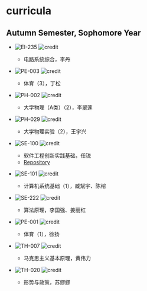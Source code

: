 # curricula

## Autumn Semester, Sophomore Year

* ![EI-235](https://img.shields.io/badge/EI-235-brightgreen.svg?style=flat-square)
![credit](https://img.shields.io/badge/credit-3.0-brightgreen.svg?style=flat-square)
  * 电路系统综合，李丹
  
* ![PE-003](https://img.shields.io/badge/PE-003-green.svg?style=flat-square)
![credit](https://img.shields.io/badge/credit-1.0-green.svg?style=flat-square)
  * 体育（3），丁松
  
* ![PH-002](https://img.shields.io/badge/PH-002-yellowgreen.svg?style=flat-square)
![credit](https://img.shields.io/badge/credit-4.0-yellowgreen.svg?style=flat-square)
  * 大学物理（A类）（2），李翠莲
 
* ![PH-029](https://img.shields.io/badge/PH-029-yellow.svg?style=flat-square)
![credit](https://img.shields.io/badge/credit-1.0-yellow.svg?style=flat-square)
  * 大学物理实验（2），王宇兴
 
* ![SE-100](https://img.shields.io/badge/SE-100-orange.svg?style=flat-square)
![credit](https://img.shields.io/badge/credit-2.0-orange.svg?style=flat-square)
  * 软件工程创新实践基础，任锐
  * [Repository](https://github.com/yuetsin/SE-100)

* ![SE-101](https://img.shields.io/badge/SE-101-red.svg?style=flat-square)
![credit](https://img.shields.io/badge/credit-5.0-red.svg?style=flat-square)
  * 计算机系统基础（1），臧斌宇、陈榕

* ![SE-222](https://img.shields.io/badge/SE-222-blue.svg?style=flat-square)
![credit](https://img.shields.io/badge/credit-3.0-blue.svg?style=flat-square)
  * 算法原理，李国强、姜丽红
  
* ![PE-001](https://img.shields.io/badge/PE-001-lightgrey.svg?style=flat-square)
![credit](https://img.shields.io/badge/credit-1.0-lightgrey.svg?style=flat-square)
  * 体育（1），徐扬
 
* ![TH-007](https://img.shields.io/badge/TH-007-blueviolet.svg?style=flat-square)
![credit](https://img.shields.io/badge/credit-3.0-blueviolet.svg?style=flat-square)
  * 马克思主义基本原理，黄伟力
  
* ![TH-020](https://img.shields.io/badge/TH-020-brightgreen.svg?style=flat-square)
![credit](https://img.shields.io/badge/credit-0.5-brightgreen.svg?style=flat-square)
  * 形势与政策，苏鏐鏐